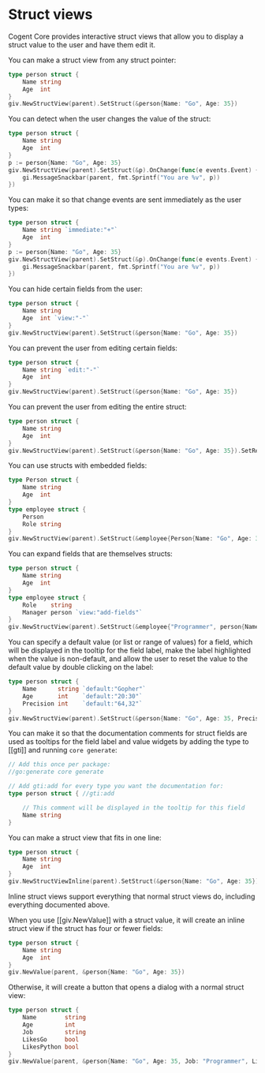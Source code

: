 # Struct views

Cogent Core provides interactive struct views that allow you to display a struct value to the user and have them edit it.

You can make a struct view from any struct pointer:

```Go
type person struct {
    Name string
    Age  int
}
giv.NewStructView(parent).SetStruct(&person{Name: "Go", Age: 35})
```

You can detect when the user changes the value of the struct:

```Go
type person struct {
    Name string
    Age  int
}
p := person{Name: "Go", Age: 35}
giv.NewStructView(parent).SetStruct(&p).OnChange(func(e events.Event) {
    gi.MessageSnackbar(parent, fmt.Sprintf("You are %v", p))
})
```

You can make it so that change events are sent immediately as the user types:

```Go
type person struct {
    Name string `immediate:"+"`
    Age  int
}
p := person{Name: "Go", Age: 35}
giv.NewStructView(parent).SetStruct(&p).OnChange(func(e events.Event) {
    gi.MessageSnackbar(parent, fmt.Sprintf("You are %v", p))
})
```

You can hide certain fields from the user:

```Go
type person struct {
    Name string
    Age  int `view:"-"`
}
giv.NewStructView(parent).SetStruct(&person{Name: "Go", Age: 35})
```

You can prevent the user from editing certain fields:

```Go
type person struct {
    Name string `edit:"-"`
    Age  int
}
giv.NewStructView(parent).SetStruct(&person{Name: "Go", Age: 35})
```

You can prevent the user from editing the entire struct:

```Go
type person struct {
    Name string
    Age  int
}
giv.NewStructView(parent).SetStruct(&person{Name: "Go", Age: 35}).SetReadOnly(true)
```

You can use structs with embedded fields:

```Go
type Person struct {
    Name string
    Age  int
}
type employee struct {
    Person
    Role string
}
giv.NewStructView(parent).SetStruct(&employee{Person{Name: "Go", Age: 35}, "Programmer"})
```

You can expand fields that are themselves structs:

```Go
type person struct {
    Name string
    Age  int
}
type employee struct {
    Role    string
    Manager person `view:"add-fields"`
}
giv.NewStructView(parent).SetStruct(&employee{"Programmer", person{Name: "Go", Age: 35}})
```

You can specify a default value (or list or range of values) for a field, which will be displayed in the tooltip for the field label, make the label highlighted when the value is non-default, and allow the user to reset the value to the default value by double clicking on the label:

```Go
type person struct {
    Name      string `default:"Gopher"`
    Age       int    `default:"20:30"`
    Precision int    `default:"64,32"`
}
giv.NewStructView(parent).SetStruct(&person{Name: "Go", Age: 35, Precision: 50})
```

You can make it so that the documentation comments for struct fields are used as tooltips for the field label and value widgets by adding the type to [[gti]] and running `core generate`:

```go
// Add this once per package:
//go:generate core generate

// Add gti:add for every type you want the documentation for:
type person struct { //gti:add

    // This comment will be displayed in the tooltip for this field
    Name string
}
```

You can make a struct view that fits in one line:

```Go
type person struct {
    Name string
    Age  int
}
giv.NewStructViewInline(parent).SetStruct(&person{Name: "Go", Age: 35})
```

Inline struct views support everything that normal struct views do, including everything documented above.

When you use [[giv.NewValue]] with a struct value, it will create an inline struct view if the struct has four or fewer fields:

```Go
type person struct {
    Name string
    Age  int
}
giv.NewValue(parent, &person{Name: "Go", Age: 35})
```

Otherwise, it will create a button that opens a dialog with a normal struct view:

```Go
type person struct {
    Name        string
    Age         int
    Job         string
    LikesGo     bool
    LikesPython bool
}
giv.NewValue(parent, &person{Name: "Go", Age: 35, Job: "Programmer", LikesGo: true})
```
